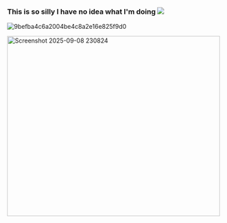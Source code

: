 ### This is so silly I have no idea what I'm doing ![](https://komarev.com/ghpvc/?username=your-github-aalinus&style=for-the-badge&color=blueviolet&label=gang)

![9befba4c6a2004be4c8a2e16e825f9d0](https://github.com/user-attachments/assets/7c49d5c4-0795-4f1d-bfc8-47c5ffd80b24)



<img width="496" height="420" alt="Screenshot 2025-09-08 230824" src="https://github.com/user-attachments/assets/b6a92251-a06b-4367-9a26-499e4eec5131" />

